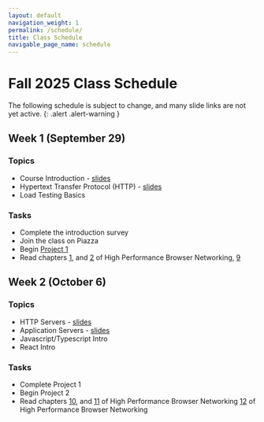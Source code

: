 ```yaml
---
layout: default
navigation_weight: 1
permalink: /schedule/
title: Class Schedule
navigable_page_name: schedule
---
```


# Fall 2025 Class Schedule

The following schedule is subject to change, and many slide links are not yet active.
{: .alert .alert-warning }

<div class="week">

## Week 1 (September 29)

### Topics

- Course Introduction - [slides](/slides/2025f/01_course_introduction/index.html)
- Hypertext Transfer Protocol (HTTP) - [slides](/slides/2025f/02_http/index.html)
- Load Testing Basics

### Tasks

- Complete the introduction survey
- Join the class on Piazza
- Begin [Project 1](/project1)
- Read chapters [1](https://hpbn.co/primer-on-latency-and-bandwidth/), and
  [2](https://hpbn.co/building-blocks-of-tcp/) of High Performance Browser Networking,
  [9](https://hpbn.co/brief-history-of-http/)

</div>
<div class="week">


## Week 2 (October 6)

### Topics

- HTTP Servers - [slides](/slides/2025f/03_http_servers/index.html)
- Application Servers - [slides](/slides/2025f/04_application_servers/index.html)
- Javascript/Typescript Intro
- React Intro

### Tasks

- Complete Project 1
- Begin Project 2
- Read chapters [10](https://hpbn.co/primer-on-web-performance/), and
  [11](https://hpbn.co/http1x/) of High Performance Browser Networking
  [12](https://hpbn.co/http2/) of High Performance Browser Networking

</div>

<!-- 

<div class="week">

## Week 3 (October 13)

### Topics

- Client Side Caching
  - Document Object Model (DOM)
  - In Memory (javascript / Typescript)
  - Session Storage
  - Local Storage
  - Other (IndexedDB, Service Workers, Cache API, Cookies)
- Ruby and Rails Intro [slides](/slides/2024f/rails_introduction/index.html)

### Tasks

- Complete [Project 2](/project2/)


</div>
<div class="week">

## Week 4 (October 20)

### Topics

- Relational Databases
- Relational Databases and Rails
- Relational Database Scaling
- Non Relational Datastores [slides](/slides/2024f/13_nosql/index.html)

### Tasks

- Begin [Project 3](/project3/)
- Read [How Discord Stores Billions of Messages
  ](https://discord.com/blog/how-discord-stores-billions-of-messages)
- Read [CAP 12 years
  later](http://www.realtechsupport.org/UB/NP/Numeracy_CAP%2B12Years_2012.pdf)
  by Eric Brewer
- Read [Eventually
  Consistent](http://www.scalableinternetservices.com/slides/vogels.pdf) by
  Werner Vogels

</div>
<div class="week">

## Week 5 (October 27)

### Topics

- Web Performance Metrics
- Load Testing
- Scaling Web Applications - [slides](/slides/2024f/05_scaling_web_applications/index.html)

### Tasks

- Complete [Project 3](/project3/)
- Begin [Project 4](/project4/)
- Read [Dynamic Load Balancing on Web-server
  Systems](http://www.ics.uci.edu/~cs230/reading/DLB.pdf) by Cardellini,
  Colajanni, and Yu.

</div>
<div class="week">

## Week 6 (November 3)

### Topics

- Architecting for High Availability [slides](/slides/2024f/06_high_availability/index.html)
- Working in teams [slides](/slides/2024f/07_agile_tdd_pairing/index.html)
  - Agile Software Development
  - Test Driven Development (TDD)
  - Continuous Integration (CI)
  - Pair Programming / Mobbing

### Tasks

- Complete [Project4](/project4/)
- Form a team for [Project5](/project5/)
  - Find teammates
  - Submit your team

</div>
<div class="week">

## Week 7 (November 10)

- No class on Mon Nov 10
- Regular class meeting on Wed Nov 12th


- Server-Side Caching [slides](/slides/2024f/09_server_caching/)
- Serverless Architecture

- Deep Dive: Load Testing with Tsung [slides](/slides/2024f/10_tsung/index.html)
- Non-Relational Data Stores [slides](/slides/2024f/13_nosql/index.html)

### Tasks

- Begin Primary Project [Sprint 1](/project/#sprint-1-week-6)
  - develop initial features
  - deploy to elastic beanstalk
  - schedule team meeting time with instructor



</div>
<div class="week">

## Week 8 (November 17)

### Topics

- Microservices
- Event Streaming and Message Queues (New)


### Tasks

- Primary Project [Sprint 2](/project/#sprint-2-week-7)
- Read [Kafka](https://www.microsoft.com/en-us/research/wp-content/uploads/2017/09/Kafka.pdf)
- Read [Unifying Consensus and Atomic Commitment for Effective
  Cloud Data Management](http://www.vldb.org/pvldb/vol12/p611-maiyya.pdf)
- (Optional) Read [Dynamo: Amazon’s Highly Available Key-value Store
  ](https://www.allthingsdistributed.com/files/amazon-dynamo-sosp2007.pdf)
- (Optional) Read [Amazon DynamoDB: A Scalable, Predictably
  Performant, and Fully Managed NoSQL
  Database Service](https://www.usenix.org/system/files/atc22-elhemali.pdf)

</div>
<div class="week">

## Week 9 (November 24)

- Thanksgiving week
- Team Meetings during class time on Mon 11/24
- No class on Wed 11/26


### Tasks

- Primary Project [Sprint 3](/project/#sprints-345-weeks-8910)
- Read chapter [4](https://hpbn.co/transport-layer-security-tls/) of High
  Performance Browser Networking


</div>
<div class="week">

## Week 10 (December 1)

- Final week of classes
- Team Meetings during class time on Mon 12/1
- Team Meetings during class time on Wed 12/3


### Tasks

- Primary Project [Sprint 5](/project/#sprints-345-weeks-8910)
- Send draft of [project report](/project/#report) for feedback before the final submission
- Complete the [project report](/project/#report)

</div>
<div class="week">

## Finals Week (December 8)

### Tasks

- Primary Project [Complete Report](/project/#report)
- Primary Project [Complete Presentation Video](/project/#video)

</div>

-->
